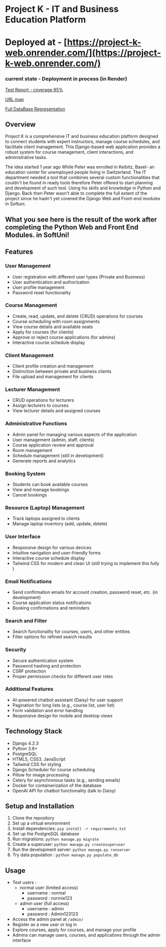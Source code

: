 # Project K - IT and Business Education Platform

# Deployed at - [https://project-k-web.onrender.com/](https://project-k-web.onrender.com/)

### current state - Deployment in process (in Render) 

[Test Report - coverage 85%](https://github.com/PeterStoyanov83/Django_Project_K_Web_Exam/blob/main/TestReport.md)


[URL map](https://github.com/PeterStoyanov83/Django_Project_K_Web_Exam/blob/main/URLs.md)


[Full DataBase Representation](https://www.mermaidchart.com/raw/3e142088-efce-4272-90d2-f54fcff318f4?theme=light&version=v0.1&format=svg)


## Overview

Project K is a comprehensive IT and business education platform designed to connect students with expert instructors,
manage course schedules, and facilitate client management. This Django-based web application provides a robust system
for course management, client interactions, and administrative tasks.


The idea started 1 year ago While Peter was enrolled in Keibitz, Basel- an education center for unemployed people 
living in Switzerland. The IT department needed a tool that combines several custom functionalities that couldn't be 
found in ready tools therefore Peter offered to start planning and development of such tool. Using his skills and 
knowledge in Python and Django. Back then Peter wasn't able to complete the full extent of the project since he hadn't 
yet covered the Django Web and Front-end modules in Softuni. 

## What you see here is the result of the work after completing the Python Web and Front End Modules. in SoftUni!  

## Features

### User Management

- User registration with different user types (Private and Business)
- User authentication and authorization
- User profile management
- Password reset functionality

### Course Management

- Create, read, update, and delete (CRUD) operations for courses
- Course scheduling with room assignments
- View course details and available seats
- Apply for courses (for clients)
- Approve or reject course applications (for admins)
- Interactive course schedule display

### Client Management

- Client profile creation and management
- Distinction between private and business clients
- File upload and management for clients

### Lecturer Management

- CRUD operations for lecturers
- Assign lecturers to courses
- View lecturer details and assigned courses

### Administrative Functions

- Admin panel for managing various aspects of the application
- User management (admin, staff, clients)
- Course application review and approval
- Room management
- Schedule management (still in development)
- Generate reports and analytics

### Booking System

- Students can book available courses
- View and manage bookings
- Cancel bookings


### Resource (Laptop) Management

- Track laptops assigned to clients
- Manage laptop inventory (add, update, delete)

### User Interface

- Responsive design for various devices
- Intuitive navigation and user-friendly forms
- Interactive course schedule display
- Tailwind CSS for modern and clean UI (still trying to implement this fully )

### Email Notifications

- Send confirmation emails for account creation, password reset, etc. (in development)
- Course application status notifications
- Booking confirmations and reminders

### Search and Filter

- Search functionality for courses, users, and other entities
- Filter options for refined search results

### Security

- Secure authentication system
- Password hashing and protection
- CSRF protection
- Proper permission checks for different user roles

### Additional Features

- AI-powered chatbot assistant (Daisy) for user support
- Pagination for long lists (e.g., course list, user list)
- Form validation and error handling
- Responsive design for mobile and desktop views

## Technology Stack

- Django 4.2.3
- Python 3.8+
- PostgreSQL
- HTML5, CSS3, JavaScript
- Tailwind CSS for styling
- Django Scheduler for course scheduling
- Pillow for image processing
- Celery for asynchronous tasks (e.g., sending emails)
- Docker for containerization of the database
- OpenAI API for chatbot functionality (talk to Daisy)

## Setup and Installation

1. Clone the repository
2. Set up a virtual environment
3. Install dependencies: `pip install -r requirements.txt`
4. Set up the PostgreSQL database
5. Run migrations: `python manage.py migrate`
6. Create a superuser: `python manage.py createsuperuser`
7. Run the development server: `python manage.py runserver`
8. Try data population : `python manage.py populate_db`


## Usage


- Test users :
  - normal user (limited access)
    - username : normal
    - password : normie123
  - admin user (full access) 
    - username : admin
    - password : Admin123123
- Access the admin panel at `/admin/`
- Register as a new user or log in
- Explore courses, apply for courses, and manage your profile
- Admins can manage users, courses, and applications through the admin interface




